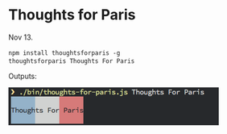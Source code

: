 # Thoughts for Paris

Nov 13.

```
npm install thoughtsforparis -g
thoughtsforparis Thoughts For Paris
```

Outputs:

![](./screen.png)
